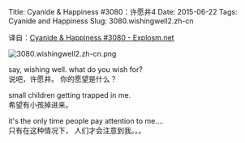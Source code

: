 Title: Cyanide & Happiness #3080：许愿井4
Date: 2015-06-22
Tags: Cyanide and Happiness
Slug: 3080.wishingwell2.zh-cn

译自：[Cyanide & Happiness #3080 - Explosm.net](http://explosm.net/comics/3080/)


![3080.wishingwell2.zh-cn.png](/static/images/comics/3080.wishingwell2.zh-cn.png)



say, wishing well.
what do you wish for?       
说吧，许愿井。
你的愿望是什么？

small children
getting trapped in me.      
希望有小孩掉进来。

it's the only time
people pay attention to me....          
只有在这种情况下，
人们才会注意到我。。。